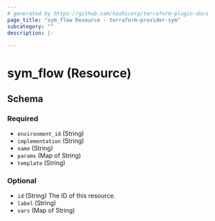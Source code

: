 ```yaml
---
# generated by https://github.com/hashicorp/terraform-plugin-docs
page_title: "sym_flow Resource - terraform-provider-sym"
subcategory: ""
description: |-
  
---
```


# sym_flow (Resource)





<!-- schema generated by tfplugindocs -->
## Schema

### Required

- `environment_id` (String)
- `implementation` (String)
- `name` (String)
- `params` (Map of String)
- `template` (String)

### Optional

- `id` (String) The ID of this resource.
- `label` (String)
- `vars` (Map of String)



